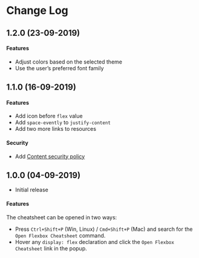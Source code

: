 # Change Log

## 1.2.0 (23-09-2019)

#### Features

- Adjust colors based on the selected theme
- Use the user’s preferred font family

## 1.1.0 (16-09-2019)

#### Features

- Add icon before `flex` value
- Add `space-evently` to `justify-content`
- Add two more links to resources

#### Security

- Add [Content security policy](https://code.visualstudio.com/api/extension-guides/webview#content-security-policy)

## 1.0.0 (04-09-2019)

- Initial release

#### Features

The cheatsheet can be opened in two ways:

* Press `Ctrl+Shift+P` (Win, Linux) / `Cmd+Shift+P` (Mac) and search for the `Open Flexbox Cheatsheet` command.
* Hover any `display: flex` declaration and click the `Open Flexbox Cheatsheet` link in the popup.
